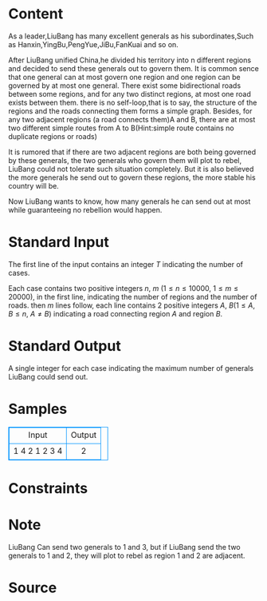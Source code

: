
# Content

As a leader,LiuBang has many excellent generals as his subordinates,Such as Hanxin,YingBu,PengYue,JiBu,FanKuai and so on.

After LiuBang unified China,he divided his territory into n different regions and decided to send these generals out to govern them. It is common sence that one general can at most govern one region and one region can be governed by at most 
one general. There exist some bidirectional roads between some regions, and for any two distinct regions, at most one road exists between them. there is no self-loop,that is to say, the structure of the regions and the roads connecting them forms a simple graph. Besides, for any two adjacent regions (a road connects them)A and B, there are at most two different simple routes from A to B(Hint:simple route contains no duplicate regions or roads)

It is rumored that if there are two adjacent regions are both being governed by these generals, the two generals who govern them will plot to rebel, LiuBang could not tolerate such situation completely. But it is also believed the more generals he send out to govern these regions, the more stable his country will be.

Now LiuBang wants to know, how many generals he can send out at most while guaranteeing no rebellion would happen.

# Standard Input

The first line of the input contains an integer $T$ indicating the number of cases.

Each case contains two positive integers $n$, $m$ ($1\leq n\leq 10000$, $1\leq m\leq 20000$), in the first line, indicating the number of regions and the number of roads. then $m$ lines follow, each line contains $2$ positive integers $A$, $B$($1\leq A, B\leq n$, $A\neq B$) indicating a road connecting region $A$ and region $B$.

# Standard Output

A single integer for each case indicating the maximum number of generals LiuBang could send out.

# Samples

<style>
        table,table tr th, table tr td { border:1px solid #0094ff; }
        table { width: 200px; min-height: 25px; line-height: 25px; text-align: center; border-collapse: collapse;}   
    </style>
<table>
	<tr>
		<td>Input</td>
		<td>Output</td>
	</tr>
<tr><td>1
4 2
1 2
3 4</td><td>2</td></tr></table>


# Constraints



# Note

LiuBang Can send two generals to $1$ and $3$, but if LiuBang send the two generals
to $1$ and $2$, they will plot to rebel as region $1$ and $2$ are adjacent.

# Source



